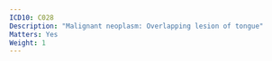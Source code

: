 ```yaml
---
ICD10: C028
Description: "Malignant neoplasm: Overlapping lesion of tongue"
Matters: Yes
Weight: 1
---
```

